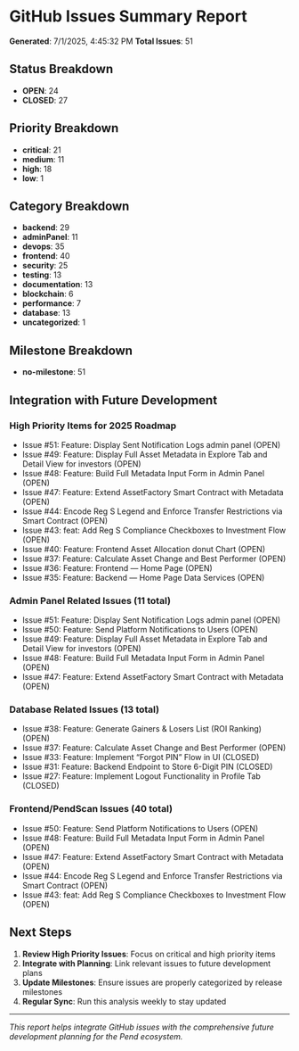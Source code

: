 # GitHub Issues Summary Report

**Generated**: 7/1/2025, 4:45:32 PM
**Total Issues**: 51

## Status Breakdown
- **OPEN**: 24
- **CLOSED**: 27

## Priority Breakdown  
- **critical**: 21
- **medium**: 11
- **high**: 18
- **low**: 1

## Category Breakdown
- **backend**: 29
- **adminPanel**: 11
- **devops**: 35
- **frontend**: 40
- **security**: 25
- **testing**: 13
- **documentation**: 13
- **blockchain**: 6
- **performance**: 7
- **database**: 13
- **uncategorized**: 1

## Milestone Breakdown
- **no-milestone**: 51

## Integration with Future Development

### High Priority Items for 2025 Roadmap
- Issue #51: Feature:  Display Sent Notification Logs admin panel (OPEN)
- Issue #49: Feature: Display Full Asset Metadata in Explore Tab and Detail View  for investors (OPEN)
- Issue #48: Feature: Build Full Metadata Input Form in Admin Panel (OPEN)
- Issue #47: Feature: Extend AssetFactory Smart Contract with Metadata (OPEN)
- Issue #44: Encode Reg S Legend and Enforce Transfer Restrictions via Smart Contract (OPEN)
- Issue #43: feat: Add Reg S Compliance Checkboxes to Investment Flow (OPEN)
- Issue #40: Feature: Frontend Asset Allocation donut Chart (OPEN)
- Issue #37: Feature: Calculate Asset Change and Best Performer (OPEN)
- Issue #36: Feature: Frontend — Home Page (OPEN)
- Issue #35: Feature:  Backend — Home Page Data Services (OPEN)

### Admin Panel Related Issues (11 total)
- Issue #51: Feature:  Display Sent Notification Logs admin panel (OPEN)
- Issue #50: Feature: Send Platform Notifications to Users (OPEN)
- Issue #49: Feature: Display Full Asset Metadata in Explore Tab and Detail View  for investors (OPEN)
- Issue #48: Feature: Build Full Metadata Input Form in Admin Panel (OPEN)
- Issue #47: Feature: Extend AssetFactory Smart Contract with Metadata (OPEN)

### Database Related Issues (13 total)
- Issue #38: Feature: Generate Gainers & Losers List (ROI Ranking) (OPEN)
- Issue #37: Feature: Calculate Asset Change and Best Performer (OPEN)
- Issue #33: Feature: Implement “Forgot PIN” Flow in UI (CLOSED)
- Issue #31: Feature: Backend Endpoint to Store 6-Digit PIN (CLOSED)
- Issue #27: Feature: Implement Logout Functionality in Profile Tab (CLOSED)

### Frontend/PendScan Issues (40 total)
- Issue #50: Feature: Send Platform Notifications to Users (OPEN)
- Issue #48: Feature: Build Full Metadata Input Form in Admin Panel (OPEN)
- Issue #47: Feature: Extend AssetFactory Smart Contract with Metadata (OPEN)
- Issue #44: Encode Reg S Legend and Enforce Transfer Restrictions via Smart Contract (OPEN)
- Issue #43: feat: Add Reg S Compliance Checkboxes to Investment Flow (OPEN)

## Next Steps

1. **Review High Priority Issues**: Focus on critical and high priority items
2. **Integrate with Planning**: Link relevant issues to future development plans
3. **Update Milestones**: Ensure issues are properly categorized by release milestones
4. **Regular Sync**: Run this analysis weekly to stay updated

---

*This report helps integrate GitHub issues with the comprehensive future development planning for the Pend ecosystem.*
